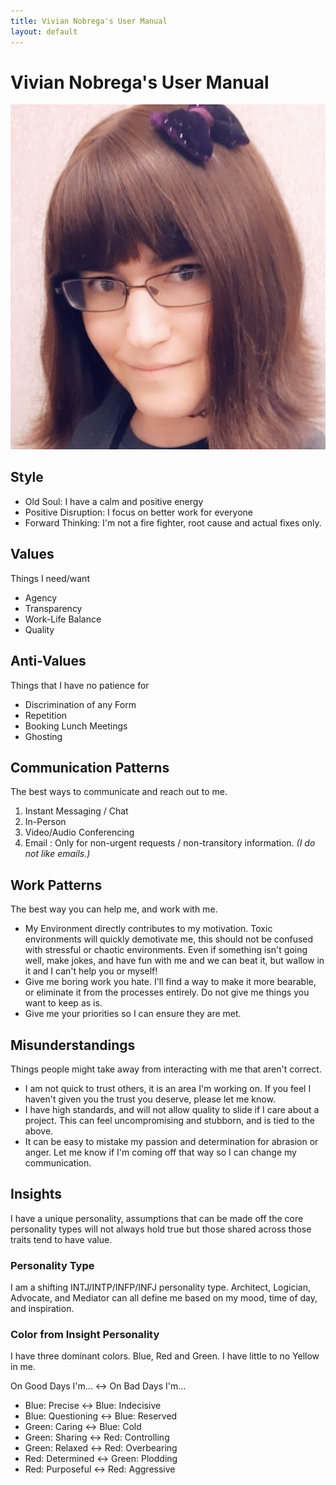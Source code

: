 ```yaml
---
title: Vivian Nobrega's User Manual
layout: default
---
```


# Vivian Nobrega's User Manual

![Picture of Me](/img/Me.jpg)

## Style
* Old Soul: I have a calm and positive energy 
* Positive Disruption: I focus on better work for everyone
* Forward Thinking: I'm not a fire fighter, root cause and actual fixes only.

## Values 
Things I need/want
* Agency
* Transparency
* Work-Life Balance
* Quality

## Anti-Values
Things that I have no patience for
* Discrimination of any Form
* Repetition
* Booking Lunch Meetings
* Ghosting

## Communication Patterns
The best ways to communicate and reach out to me.
1. Instant Messaging / Chat
2. In-Person
3. Video/Audio Conferencing
999. Email : Only for non-urgent requests / non-transitory information. *(I do not like emails.)*

## Work Patterns
The best way you can help me, and work with me.
* My Environment directly contributes to my motivation. Toxic environments will quickly demotivate me, this should not be confused with stressful or chaotic environments. Even if something isn't going well, make jokes, and have fun with me and we can beat it, but wallow in it and I can't help you or myself!
* Give me boring work you hate. I'll find a way to make it more bearable, or eliminate it from the processes entirely. Do not give me things you want to keep as is.
* Give me your priorities so I can ensure they are met.

## Misunderstandings
Things people might take away from interacting with me that aren't correct.
* I am not quick to trust others, it is an area I'm working on. If you feel I haven't given you the trust you deserve, please let me know.
* I have high standards, and will not allow quality to slide if I care about a project. This can feel uncompromising and stubborn, and is tied to the above.
* It can be easy to mistake my passion and determination for abrasion or anger. Let me know if I'm coming off that way so I can change my communication.

## Insights 
I have a unique personality, assumptions that can be made off the core personality types will not always hold true but those shared across those traits tend to have value.

### Personality Type
I am a shifting INTJ/INTP/INFP/INFJ personality type. 
Architect, Logician, Advocate, and Mediator can all define me based on my mood, time of day, and inspiration.

### Color from Insight Personality
I have three dominant colors. Blue, Red and Green. I have little to no Yellow in me.

On Good Days I'm... <-> On Bad Days I'm...
* Blue: Precise <-> Blue: Indecisive
* Blue: Questioning <-> Blue: Reserved
* Green: Caring <-> Blue: Cold
* Green: Sharing <-> Red: Controlling
* Green: Relaxed <-> Red: Overbearing 
* Red: Determined <-> Green: Plodding
* Red: Purposeful <-> Red: Aggressive
